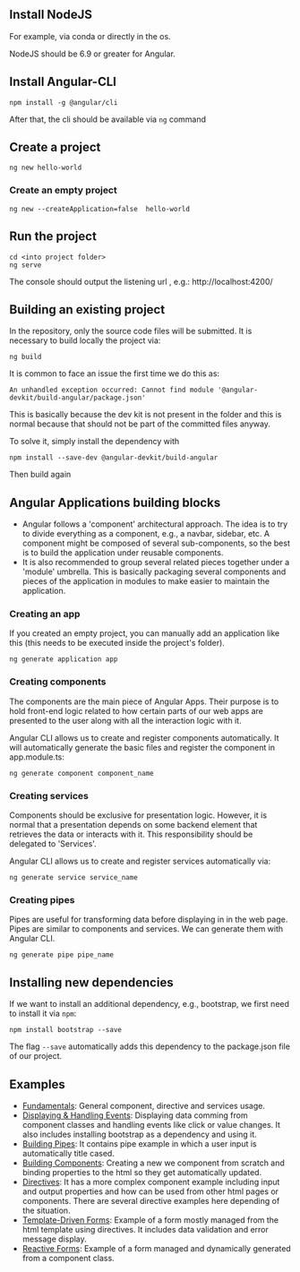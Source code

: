 ## Install NodeJS
For example, via conda or directly in the os.

NodeJS should be 6.9 or greater for Angular.

## Install Angular-CLI
```
npm install -g @angular/cli
```
After that, the cli should be available via `ng` command

## Create a project
```
ng new hello-world
```
### Create an empty project
```
ng new --createApplication=false  hello-world
```

## Run the project
```
cd <into project folder>
ng serve
```
The console should output the listening url , e.g.: http://localhost:4200/

## Building an existing project
In the repository, only the source code files will be submitted. It is necessary to build locally the project via:
```
ng build
```
It is common to face an issue the first time we do this as:
```
An unhandled exception occurred: Cannot find module '@angular-devkit/build-angular/package.json'
```
This is basically because the dev kit is not present in the folder and this is normal because that should not be part of the committed files anyway.

To solve it, simply install the dependency with
```
npm install --save-dev @angular-devkit/build-angular
```
Then build again

## Angular Applications building blocks
* Angular follows a 'component' architectural approach. The idea is to try to divide everything as a component, e.g., a navbar, sidebar, etc. A component might be composed of several sub-components, so the best is to build the application under reusable components.
* It is also recommended to group several related pieces together under a 'module' umbrella. This is basically packaging several components and pieces of the application in modules to make easier to maintain the application.

### Creating an app
If you created an empty project, you can manually add an application like this (this needs to be executed inside the project's folder).
```
ng generate application app
```

### Creating components
The components are the main piece of Angular Apps. Their purpose is to hold front-end logic related to how certain parts of our web apps are presented to the user along with all the interaction logic with it.

Angular CLI allows us to create and register components automatically. It will automatically generate the basic files and register the component in app.module.ts:
```
ng generate component component_name
```

### Creating services
Components should be exclusive for presentation logic. However, it is normal that a presentation depends on some backend element that retrieves
the data or interacts with it. This responsibility should be delegated to
'Services'.

Angular CLI allows us to create and register services automatically via: 
```
ng generate service service_name
```

### Creating pipes
Pipes are useful for transforming data before displaying in in the web page. Pipes are similar to components and services. We can generate them with Angular CLI.
```
ng generate pipe pipe_name
```

## Installing new dependencies
If we want to install an additional dependency, e.g., bootstrap, we first need to install it via `npm`:
```
npm install bootstrap --save
```
The flag `--save` automatically adds this dependency to the package.json file of our project.

## Examples
* [Fundamentals](./assignments/assignment1): General component, directive and services usage.
* [Displaying & Handling Events](./assignments/assignment2): Displaying data comming from component classes and handling events like click or value changes. It also includes installing bootstrap as a dependency and using it.
* [Building Pipes](./assignments/assignment3): It contains pipe example in which a user input is automatically title cased.
* [Building Components](./assignments/assignment4): Creating a new we component from scratch and binding properties to the html so they get automatically updated.
* [Directives](./assignments/assignment5): It has a more complex component example including input and output properties and how can be used from other html pages or components. There are several directive examples here depending of the situation.
* [Template-Driven Forms](./assignments/assignment6): Example of a form mostly managed from the html template using directives. It includes data validation and error message display.
* [Reactive Forms](./assignments/assignment7): Example of a form managed and dynamically generated from a component class.